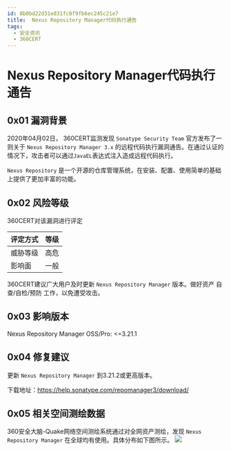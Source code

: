 ```yaml
---
id: 8b0bd22d31e831fc8f9fb6ec245c21e7
title:  Nexus Repository Manager代码执行通告
tags: 
  - 安全资讯
  - 360CERT
---
```


#  Nexus Repository Manager代码执行通告

0x01 漏洞背景
---------


2020年04月02日， 360CERT监测发现 `Sonatype Security Team` 官方发布了一则关于 `Nexus Repository Manager 3.x` 的远程代码执行漏洞通告。在通过认证的情况下，攻击者可以通过`JavaEL`表达式注入造成远程代码执行。


`Nexus Repository` 是一个开源的仓库管理系统，在安装、配置、使用简单的基础上提供了更加丰富的功能。


0x02 风险等级
---------


360CERT对该漏洞进行评定




| 评定方式 | 等级 |
| --- | --- |
| 威胁等级 | 高危 |
| 影响面 | 一般 |


360CERT建议广大用户及时更新 `Nexus Repository Manager` 版本。做好资产 自查/自检/预防 工作，以免遭受攻击。


0x03 影响版本
---------


Nexus Repository Manager OSS/Pro: <=3.21.1


0x04 修复建议
---------


更新 `Nexus Repository Manager` 到3.21.2或更高版本。


下载地址：<https://help.sonatype.com/repomanager3/download/>


0x05 相关空间测绘数据
-------------


360安全大脑-Quake网络空间测绘系统通过对全网资产测绘，发现 `Nexus Repository Manager` 在全球均有使用。具体分布如下图所示。
![](https://p403.ssl.qhimgs4.com/t01a891e738517e5f4b.jpeg)


